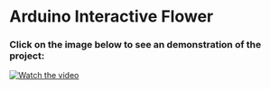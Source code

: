 # Arduino Interactive Flower

### Click on the image below to see an demonstration of the project:

[![Watch the video](https://img.youtube.com/vi/_r4_L2Mu32c/maxresdefault.jpg)](https://youtu.be/_r4_L2Mu32c)
